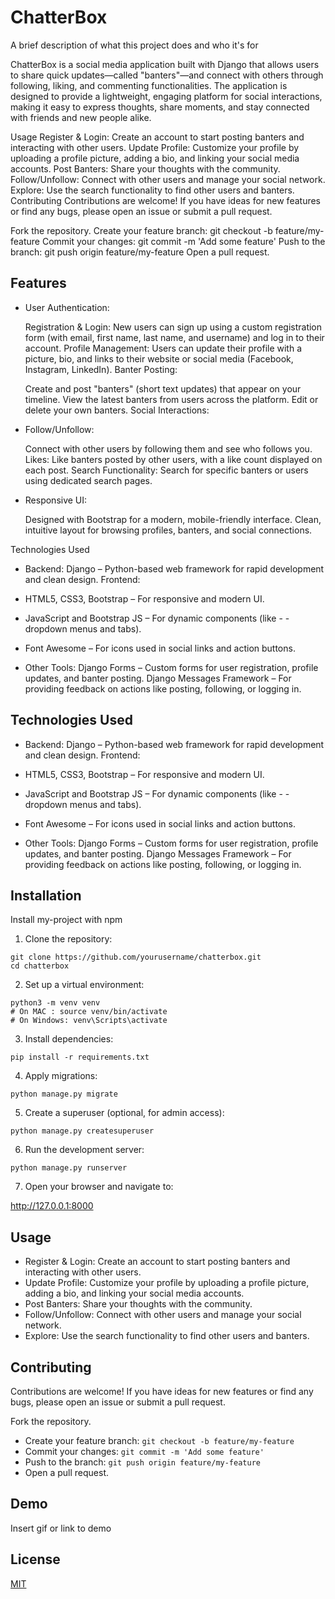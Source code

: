 
# ChatterBox

A brief description of what this project does and who it's for

ChatterBox is a social media application built with Django that allows users to share quick updates—called "banters"—and connect with others through following, liking, and commenting functionalities. The application is designed to provide a lightweight, engaging platform for social interactions, making it easy to express thoughts, share moments, and stay connected with friends and new people alike.


Usage
Register & Login: Create an account to start posting banters and interacting with other users.
Update Profile: Customize your profile by uploading a profile picture, adding a bio, and linking your social media accounts.
Post Banters: Share your thoughts with the community.
Follow/Unfollow: Connect with other users and manage your social network.
Explore: Use the search functionality to find other users and banters.
Contributing
Contributions are welcome! If you have ideas for new features or find any bugs, please open an issue or submit a pull request.

Fork the repository.
Create your feature branch: git checkout -b feature/my-feature
Commit your changes: git commit -m 'Add some feature'
Push to the branch: git push origin feature/my-feature
Open a pull request.
## Features
- User Authentication:

    Registration & Login: New users can sign up using a custom registration form (with email, first name, last name, and username) and log in to their account.
    Profile Management: Users can update their profile with a picture, bio, and links to their website or social media (Facebook, Instagram, LinkedIn).
    Banter Posting:

    Create and post "banters" (short text updates) that appear on your timeline.
    View the latest banters from users across the platform.
    Edit or delete your own banters.
    Social Interactions:

- Follow/Unfollow: 

    Connect with other users by following them and see who follows you.
    Likes: Like banters posted by other users, with a like count displayed on each post.
    Search Functionality: Search for specific banters or users using dedicated search pages.
- Responsive UI:

    Designed with Bootstrap for a modern, mobile-friendly interface.
    Clean, intuitive layout for browsing profiles, banters, and social connections.

Technologies Used

- Backend:
    Django – Python-based web framework for rapid development and clean design.
    Frontend:

-   HTML5, CSS3, Bootstrap – For responsive and modern UI.
-   JavaScript and Bootstrap JS – For dynamic components (like - - dropdown menus and tabs).
- Font Awesome – For icons used in social links and action buttons.
-   Other Tools:
    Django Forms – Custom forms for user registration, profile updates, and banter posting.
    Django Messages Framework – For providing feedback on actions like posting, following, or logging in.



## Technologies Used


- Backend:
    Django – Python-based web framework for rapid development and clean design.
    Frontend:

-   HTML5, CSS3, Bootstrap – For responsive and modern UI.
-   JavaScript and Bootstrap JS – For dynamic components (like - - dropdown menus and tabs).
- Font Awesome – For icons used in social links and action buttons.
-   Other Tools:
    Django Forms – Custom forms for user registration, profile updates, and banter posting.
    Django Messages Framework – For providing feedback on actions like posting, following, or logging in.

## Installation

Install my-project with npm

1. Clone the repository:

```
git clone https://github.com/yourusername/chatterbox.git
cd chatterbox

```
2. Set up a virtual environment:

```
python3 -m venv venv
# On MAC : source venv/bin/activate  
# On Windows: venv\Scripts\activate

```
3. Install dependencies:

```
pip install -r requirements.txt

```
4. Apply migrations:

```
python manage.py migrate

```
5. Create a superuser (optional, for admin access):
```
python manage.py createsuperuser

```
6. Run the development server:
```
python manage.py runserver
```

7. Open your browser and navigate to:

http://127.0.0.1:8000

    
## Usage

- Register & Login: Create an account to start posting banters and interacting with other users.
- Update Profile: Customize your profile by uploading a profile picture, adding a bio, and linking your social media accounts.
- Post Banters: Share your thoughts with the community.
- Follow/Unfollow: Connect with other users and manage your social network.
- Explore: Use the search functionality to find other users and banters.




## Contributing

Contributions are welcome! If you have ideas for new features or find any bugs, please open an issue or submit a pull request.

Fork the repository.

- Create your feature branch: `git checkout -b feature/my-feature`
- Commit your changes: `git commit -m 'Add some feature'`
- Push to the branch: `git push origin feature/my-feature`
- Open a pull request.


## Demo

Insert gif or link to demo


## License

[MIT](https://github.com/rinkesh18/ChatterBox-django/blob/main/LICENSE)

